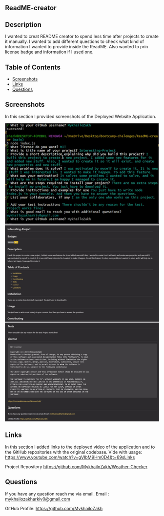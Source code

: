 
  ## ReadME-creator


  ## Description

  I wanted to creat README creator to spend less time after projects to create it manually. I wanted to add different questions to check what kind of information I wanted to provide inside the ReadME. Also wanted to prin license badge and information if I used one.
  
  ## Table of Contents 
  
  - [Screenshots](#screenshots)
  - [Links](#links)
  - [Questions](#questions)

## Screenshots

In this section I provided screenshots of the Deployed Website Application.

![alt text](assets/images/screenshot1.jpg "First Screenshot")
![alt text](assets/images/screenshot2.jpg "Second Screenshot")
![alt text](assets/images/screenshot3.jpg "Third Screenshot")

## Links

In this section I added links to the deployed video of the application and to the GitHub repositories with the original codebase.
Vide with usage: 
  https://www.youtube.com/watch?v=gVIbM9Hm0D4&t=69sLinks


Project Repository
    https://github.com/MykhailoZakh/Weather-Checker
  

  ## Questions

  If you have any question reach me via email.
  Email : mykhailozakharkiv0@gmail.com 

  GitHub Profile:
  https://github.com/MykhailoZakh

